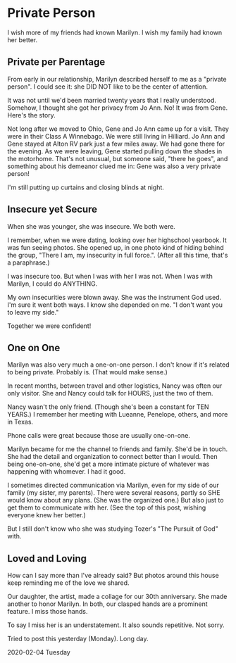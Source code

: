 # Private Person

I wish more of my friends had known Marilyn.
I wish my family had known her better.

## Private per Parentage

From early in our relationship, Marilyn described herself to me as a
"private person". I could see it: she DID NOT like to be the center
of attention. 

It was not until we'd been married twenty years
that I really understood. Somehow, I thought she got her privacy
from Jo Ann. No! It was from Gene. Here's the story.

Not long after we moved to Ohio, Gene and Jo Ann came up for a visit.
They were in their Class A Winnebago. We were still living in Hilliard.
Jo Ann and Gene stayed at Alton RV park just a few miles away.
We had gone there for the evening. As we were leaving, Gene started
pulling down the shades in the motorhome. That's not unusual,
but someone said, "there he goes", and something about his demeanor
clued me in: Gene was also a very private person!

I'm still putting up curtains and closing blinds at night.

## Insecure yet Secure

When she was younger, she was insecure. We both were.

I remember, when we were dating, looking over her highschool yearbook.
It was fun seeing photos. She opened up, in one photo kind of hiding
behind the group, "There I am, my insecurity in full force.".
(After all this time, that's a paraphrase.)

I was insecure too.
But when I was with her I was not.
When I was with Marilyn, I could do ANYTHING.

My own insecurities were blown away. She was the instrument God used.
I'm sure it went both ways. I know she depended on me. "I don't want
you to leave my side."

Together we were confident!

## One on One

Marilyn was also very much a one-on-one person. I don't know if it's
related to being private. Probably is. (That would make sense.) 

In recent months, between travel and other logistics, Nancy was often our
only visitor. She and Nancy could talk for HOURS, just the two of them.

Nancy wasn't the only friend. (Though she's been a constant for TEN YEARS.)
I remember her meeting with Lueanne, Penelope, others, and more in Texas.

Phone calls were great because those are usually one-on-one.

Marilyn became for me the channel to friends and family.
She'd be in touch. She had the detail and organization to connect
better than I would. Then being one-on-one, she'd get a more intimate
picture of whatever was happening with whomever. I had it good.

I sometimes directed communication via Marilyn, even for my side of our
family (my sister, my parents). There were several reasons, partly so
SHE would know about any plans. (She was the organized one.) But also
just to get them to communicate with her. (See the top of this post,
wishing everyone knew her better.)

But I still don't know who she was studying Tozer's
"The Pursuit of God" with.

## Loved and Loving

How can I say more than I've already said?
But photos around this house keep reminding me of the love we shared.

Our daughter, the artist, made a collage for our 30th anniversary.
She made another to honor Marilyn. In both, our clasped hands are a
prominent feature. I miss those hands.

To say I miss her is an understatement.
It also sounds repetitive.
Not sorry.

Tried to post this yesterday (Monday). Long day.

2020-02-04 Tuesday


